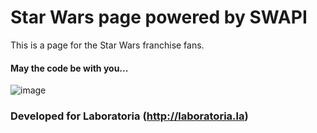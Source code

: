# Star Wars page powered by SWAPI

This is a page for the Star Wars franchise fans. 
#### May the code be with you...

![image](https://user-images.githubusercontent.com/32860008/38121940-736418f4-338f-11e8-9209-07e4d55e0c24.png)

### Developed for Laboratoria (http://laboratoria.la)